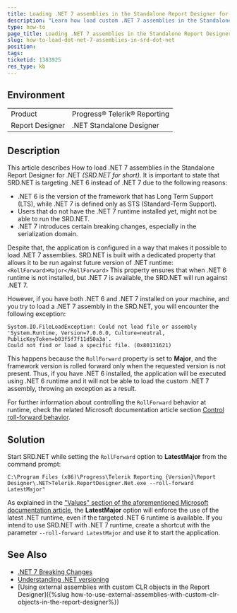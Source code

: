```yaml
---
title: Loading .NET 7 assemblies in the Standalone Report Designer for .NET
description: "Learn how load custom .NET 7 assemblies in the Standalone Report Designer for .NET"
type: how-to
page_title: Loading .NET 7 assemblies in the Standalone Report Designer for .NET
slug: how-to-load-dot-net-7-assemblies-in-srd-dot-net
position: 
tags: 
ticketid: 1383925
res_type: kb
---
```


## Environment
<table>
	<tbody>
		<tr>
			<td>Product</td>
			<td>Progress® Telerik® Reporting</td>
		</tr>
		<tr>
			<td>Report Designer</td>
			<td>.NET Standalone Designer</td>
		</tr>
	</tbody>
</table>


## Description
This article describes How to load .NET 7 assemblies in the Standalone Report Designer for .NET *(SRD.NET for short)*.
It is important to state that SRD.NET is targeting .NET 6 instead of .NET 7 due to the following reasons:
* .NET 6 is the version of the framework that has Long Term Support (LTS), while .NET 7 is defined only as STS (Standard-Term Support).
* Users that do not have the .NET 7 runtime installed yet, might not be able to run the SRD.NET.
* .NET 7 introduces certain breaking changes, especially in the serialization domain.

Despite that, the application is configured in a way that makes it possible to load .NET 7 assemblies. 
SRD.NET is built with a dedicated property that allows it to be run against future version of .NET runtime: `<RollForward>Major</RollForward>`
This property ensures that when .NET 6 runtime is not installed, but .NET 7 is available, the SRD.NET will run against .NET 7.

However, if you have both .NET 6 and .NET 7 installed on your machine, and you try to load a .NET 7 assembly in the SRD.NET, you will encounter the following exception:

```
System.IO.FileLoadException: Could not load file or assembly 'System.Runtime, Version=7.0.0.0, Culture=neutral, PublicKeyToken=b03f5f7f11d50a3a'.
Could not find or load a specific file. (0x80131621)
```

This happens because the `RollForward` property is set to **Major**, and the framework version is rolled forward only when the requested version is not present.
Thus, if you have .NET 6 installed, the application will be executed using .NET 6 runtime and it will not be able to load the custom .NET 7 assembly, throwing an exception as a result. 

For further information about controlling the `RollForward` behavior at runtime, check the related Microsoft documentation article section [Control roll-forward behavior](https://learn.microsoft.com/en-us/dotnet/core/versions/selection#control-roll-forward-behavior).

## Solution
Start SRD.NET while setting the `RollForward` option to **LatestMajor** from the command prompt:

```
C:\Program Files (x86)\Progress\Telerik Reporting {Version}\Report Designer\.NET>Telerik.ReportDesigner.Net.exe --roll-forward LatestMajor"
```

As explained in the ["Values" section of the aforementioned Microsoft documentation article](https://learn.microsoft.com/en-us/dotnet/core/versions/selection#values), the **LatestMajor** option will enforce the use of the latest .NET runtime, even if the targeted .NET 6 runtime is available.
If you intend to use SRD.NET with .NET 7 runtime, create a shortcut with the parameter `--roll-forward LatestMajor` and use it to start the application.

## See Also
* [.NET 7 Breaking Changes](https://learn.microsoft.com/en-us/dotnet/core/compatibility/7.0)
* [Understanding .NET versioning](https://learn.microsoft.com/en-us/dotnet/core/versions/#semantic-versioning)
* [Using external assemblies with custom CLR objects in the Report Designer]({%slug how-to-use-external-assemblies-with-custom-clr-objects-in-the-report-designer%})
